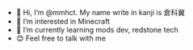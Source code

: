 - 👋 Hi, I’m @mmhct. My name write in kanji is 倉科翼
- 👀 I’m interested in Minecraft
- 🌱 I’m currently learning mods dev, redstone tech
- 😊 Feel free to talk with me 



